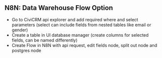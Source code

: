 ## N8N: Data Warehouse Flow Option 
- Go to CiviCRM api explorer and add required where and select parameters (select can include fields from nested tables like email or gender)
- Create a table in UI database manager (create columns for selected fields, can be named differently)
- Create Flow in N8N with api request, edit fields node, split out node and postgres node